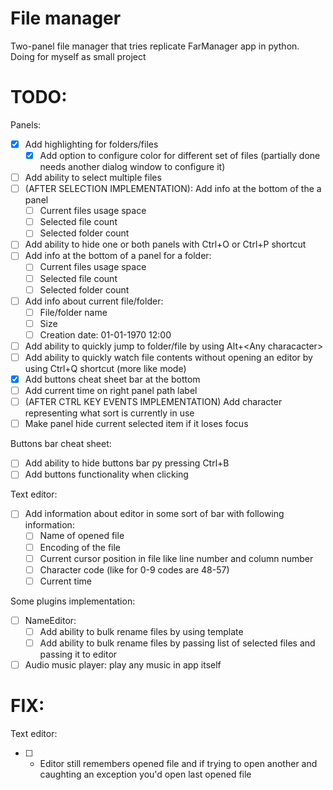 # File manager
Two-panel file manager that tries replicate FarManager app in python. Doing for myself as small project

# TODO:  
  Panels:
  - [x] Add highlighting for folders/files
    - [x] Add option to configure color for different set of files (partially done needs another dialog window to configure it)
  - [ ] Add ability to select multiple files  
  - [ ] (AFTER SELECTION IMPLEMENTATION): Add info at the bottom of the a panel
    - [ ] Current files usage space
    - [ ] Selected file count
    - [ ] Selected folder count
  - [ ] Add ability to hide one or both panels with Ctrl+O or Ctrl+P shortcut
  - [ ] Add info at the bottom of a panel for a folder:
    - [ ] Current files usage space
    - [ ] Selected file count
    - [ ] Selected folder count    
  - [ ] Add info about current file/folder:
    - [ ] File/folder name
    - [ ] Size
    - [ ] Creation date: 01-01-1970 12:00
  - [ ] Add ability to quickly jump to folder/file by using Alt+\<Any characacter\>
  - [ ] Add ability to quickly watch file contents without opening an editor by using Ctrl+Q shortcut (more like mode)
  - [x] Add buttons cheat sheet bar at the bottom
  - [ ] Add current time on right panel path label
  - [ ] (AFTER CTRL KEY EVENTS IMPLEMENTATION) Add character representing what sort is currently in use
  - [ ] Make panel hide current selected item if it loses focus

  Buttons bar cheat sheet:
  - [ ] Add ability to hide buttons bar py pressing Ctrl+B
  - [ ] Add buttons functionality when clicking
  
  Text editor:  
  - [ ] Add information about editor in some sort of bar with following information:
    - [ ] Name of opened file
    - [ ] Encoding of the file
    - [ ] Current cursor position in file like line number and column number
    - [ ] Character code (like for 0-9 codes are 48-57)
    - [ ] Current time
           
  Some plugins implementation:
  - [ ] NameEditor:
    - [ ] Add ability to bulk rename files by using template
    - [ ] Add ability to bulk rename files by passing list of selected files and passing it to editor       
  - [ ] Audio music player: play any music in app itself
  
# FIX:
  Text editor:
  - [ ] - Editor still remembers opened file and if trying to open another and caughting an exception you'd open last opened file
